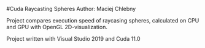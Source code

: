 #Cuda Raycasting Spheres
Author: Maciej Chlebny

Project compares execution speed of raycasing spheres, calculated on CPU and GPU with OpenGL 2D-visualization.

Project written with Visual Studio 2019 and Cuda 11.0
